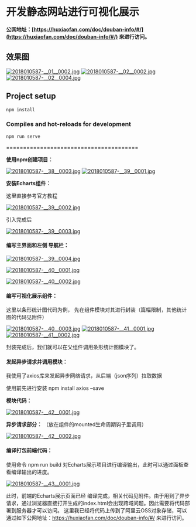 # 开发静态网站进行可视化展示

**公网地址：[https://huxiaofan.com/doc/douban-info/#/](https://huxiaofan.com/doc/douban-info/#/) 来进行访问。**

## 效果图

[![2018010587-__01__0002.jpg](https://media.everdo.cn/tank/pic-bed/2021/03/02/2018010587-__01__0002.jpg)](https://up.media.everdo.cn/image/FKhn)
[![2018010587-__02__0002.jpg](https://media.everdo.cn/tank/pic-bed/2021/03/02/2018010587-__02__0002.jpg)](https://up.media.everdo.cn/image/F5t6)
[![2018010587-__02__0004.jpg](https://media.everdo.cn/tank/pic-bed/2021/03/02/2018010587-__02__0004.jpg)](https://up.media.everdo.cn/image/FZNO)

## Project setup
```
npm install
```

### Compiles and hot-reloads for development
```
npm run serve
```

=======================================

**使用npm创建项目：**

[![2018010587-__38__0003.jpg](https://media.everdo.cn/tank/pic-bed/2021/03/02/2018010587-__38__0003.jpg)](https://up.media.everdo.cn/image/FUoj)
[![2018010587-__39__0001.jpg](https://media.everdo.cn/tank/pic-bed/2021/03/02/2018010587-__39__0001.jpg)](https://up.media.everdo.cn/image/FwG9)

**安装Echarts组件：**

这里直接参考官方教程

[![2018010587-__39__0002.jpg](https://media.everdo.cn/tank/pic-bed/2021/03/02/2018010587-__39__0002.jpg)](https://up.media.everdo.cn/image/Fffx)


引入完成后

[![2018010587-__39__0003.jpg](https://media.everdo.cn/tank/pic-bed/2021/03/02/2018010587-__39__0003.jpg)](https://up.media.everdo.cn/image/F1Ni)

#### 编写主界面和左侧 导航栏：

[![2018010587-__39__0004.jpg](https://media.everdo.cn/tank/pic-bed/2021/03/02/2018010587-__39__0004.jpg)](https://up.media.everdo.cn/image/FMt4)

[![2018010587-__40__0001.jpg](https://media.everdo.cn/tank/pic-bed/2021/03/02/2018010587-__40__0001.jpg)](https://up.media.everdo.cn/image/FyIM)

[![2018010587-__40__0002.jpg](https://media.everdo.cn/tank/pic-bed/2021/03/02/2018010587-__40__0002.jpg)](https://up.media.everdo.cn/image/FCls)


#### 编写可视化展示组件：

这里以条形统计图代码为例， 先在组件模块对其进行封装（篇幅限制，其他统计图的代码见附件）

[![2018010587-__40__0003.jpg](https://media.everdo.cn/tank/pic-bed/2021/03/02/2018010587-__40__0003.jpg)](https://up.media.everdo.cn/image/FTrY)
[![2018010587-__41__0001.jpg](https://media.everdo.cn/tank/pic-bed/2021/03/02/2018010587-__41__0001.jpg)](https://up.media.everdo.cn/image/FXva)
[![2018010587-__41__0002.jpg](https://media.everdo.cn/tank/pic-bed/2021/03/02/2018010587-__41__0002.jpg)](https://up.media.everdo.cn/image/FpV3)

封装完成后，我们就可以在父组件调用条形统计图模块了。

#### 发起异步请求并调用模块：

我使用了axios库来发起异步网络请求，从后端（json序列）拉取数据

使用前先进行安装 npm install axios –save

**模块代码：**

[![2018010587-__42__0001.jpg](https://media.everdo.cn/tank/pic-bed/2021/03/02/2018010587-__42__0001.jpg)](https://up.media.everdo.cn/image/FtfG)

**异步请求部分：** （放在组件的mounted生命周期钩子里调用）

[![2018010587-__42__0002.jpg](https://media.everdo.cn/tank/pic-bed/2021/03/02/2018010587-__42__0002.jpg)](https://up.media.everdo.cn/image/F0jX)

#### 编译打包前端代码：

使用命令 npm run build 对Echarts展示项目进行编译输出，此时可以通过面板查看编译输出的进度。

[![2018010587-__43__0001.jpg](https://media.everdo.cn/tank/pic-bed/2021/03/02/2018010587-__43__0001.jpg)](https://up.media.everdo.cn/image/FsGI)

此时，前端的Echarts展示页面已经 编译完成，相关代码见附件。由于用到了异步请求，通过浏览器直接打开生成的index.html会出现跨域问题。因此需要将代码部署到服务器才可以访问。 这里我已经将代码上传到了阿里云OSS对象存储，可以通过如下公网地址：https://huxiaofan.com/doc/douban-info/#/ 来进行访问。
